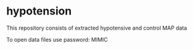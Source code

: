 hypotension
===========

This repository consists of extracted hypotensive and control MAP data

To open data files use password: MIMIC
